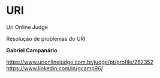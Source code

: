 # URI
Uri Online Judge

Resolução de problemas do URI

**Gabriel Campanário**

https://www.urionlinejudge.com.br/judge/pt/profile/262352
https://www.linkedin.com/in/gcamp96/
